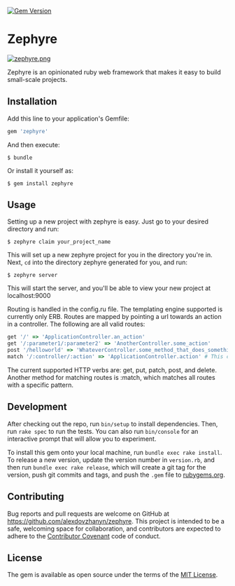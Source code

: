 [![Gem Version](https://badge.fury.io/rb/zephyre.svg)](https://badge.fury.io/rb/zephyre)

# Zephyre

[![zephyre.png](https://s23.postimg.org/myvid41bv/zephyre.png)](https://postimg.org/image/ynzi12saf/)

Zephyre is an opinionated ruby web framework that makes it easy to build small-scale projects. 

## Installation

Add this line to your application's Gemfile:

```ruby
gem 'zephyre'
```

And then execute:

    $ bundle

Or install it yourself as:

    $ gem install zephyre

## Usage

Setting up a new project with zephyre is easy. Just go to your desired directory and run:
		
    $ zephyre claim your_project_name

This will set up a new zephyre project for you in the directory you're in. Next, `cd` into the directory zephyre generated for you, and run:
		
    $ zephyre server

This will start the server, and you'll be able to view your new project at localhost:9000

Routing is handled in the config.ru file. The templating engine supported is currently only ERB. 
Routes are mapped by pointing a url towards an action in a controller. The following are all valid routes:

```ruby
get '/' => 'ApplicationController.an_action'
get '/:parameter1/:parameter2' => 'AnotherController.some_action'
post '/helloworld' => 'WhateverController.some_method_that_does_something'
match '/:controller/:action' => 'ApplicationController.action' # This catches all routes fitting the pattern and routes it to the specified action
```

The current supported HTTP verbs are: get, put, patch, post, and delete. Another method for matching routes is :match, which matches all routes with a specific pattern.


## Development

After checking out the repo, run `bin/setup` to install dependencies. Then, run `rake spec` to run the tests. You can also run `bin/console` for an interactive prompt that will allow you to experiment.

To install this gem onto your local machine, run `bundle exec rake install`. To release a new version, update the version number in `version.rb`, and then run `bundle exec rake release`, which will create a git tag for the version, push git commits and tags, and push the `.gem` file to [rubygems.org](https://rubygems.org).

## Contributing

Bug reports and pull requests are welcome on GitHub at https://github.com/alexdovzhanyn/zephyre. This project is intended to be a safe, welcoming space for collaboration, and contributors are expected to adhere to the [Contributor Covenant](http://contributor-covenant.org) code of conduct.


## License

The gem is available as open source under the terms of the [MIT License](http://opensource.org/licenses/MIT).

